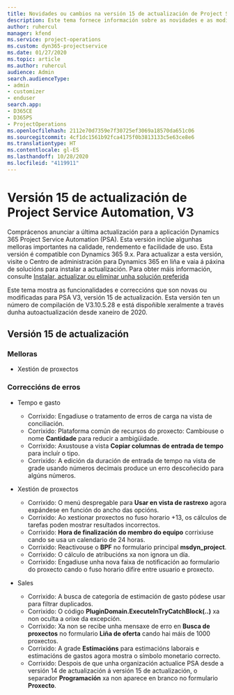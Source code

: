 ```yaml
---
title: Novidades ou cambios na versión 15 de actualización de Project Service Automation, V3
description: Este tema fornece información sobre as novidades e as modificacións na versión 15 de actualización de Project Service Automation, V3.
author: ruhercul
manager: kfend
ms.service: project-operations
ms.custom: dyn365-projectservice
ms.date: 01/27/2020
ms.topic: article
ms.author: ruhercul
audience: Admin
search.audienceType:
- admin
- customizer
- enduser
search.app:
- D365CE
- D365PS
- ProjectOperations
ms.openlocfilehash: 2112e70d7359e7f30725ef3069a18570da651c06
ms.sourcegitcommit: 4cf1dc1561b92fca4175f0b3813133c5e63ce8e6
ms.translationtype: HT
ms.contentlocale: gl-ES
ms.lasthandoff: 10/28/2020
ms.locfileid: "4119911"
---
```

# <a name="project-service-automation-update-release-15-v3"></a>Versión 15 de actualización de Project Service Automation, V3

Comprácenos anunciar a última actualización para a aplicación Dynamics 365 Project Service Automation (PSA). Esta versión inclúe algunhas melloras importantes na calidade, rendemento e facilidade de uso. Esta versión é compatible con Dynamics 365 9.x. Para actualizar a esta versión, visite o Centro de administración para Dynamics 365 en liña e vaia á páxina de solucións para instalar a actualización. Para obter máis información, consulte [Instalar, actualizar ou eliminar unha solución preferida](https://docs.microsoft.com/power-platform/admin/install-remove-preferred-solution)

Este tema mostra as funcionalidades e correccións que son novas ou modificadas para PSA V3, versión 15 de actualización. Esta versión ten un número de compilación de V3.10.5.28 e está dispoñible xeralmente a través dunha autoactualización desde xaneiro de 2020.

## <a name="update-release-15"></a>Versión 15 de actualización 

### <a name="enhancements"></a>Melloras

- Xestión de proxectos

### <a name="bug-fixes"></a>Correccións de erros

- Tempo e gasto

  - Corrixido: Engadiuse o tratamento de erros de carga na vista de conciliación.
  - Corrixido: Plataforma común de recursos do proxecto: Cambiouse o nome **Cantidade** para reducir a ambigüidade.
  - Corrixido: Axustouse a vista **Copiar columnas de entrada de tempo** para incluír o tipo.
  - Corrixido: A edición da duración de entrada de tempo na vista de grade usando números decimais produce un erro descoñecido para algúns números.

- Xestión de proxectos

  - Corrixido: O menú despregable para **Usar en vista de rastrexo** agora expándese en función do ancho das opcións.
  - Corrixido: Ao xestionar proxectos no fuso horario +13, os cálculos de tarefas poden mostrar resultados incorrectos.
  - Corrixido: **Hora de finalización do membro do equipo** corrixiuse cando se usa un calendario de 24 horas.
  - Corrixido: Reactivouse o **BPF** no formulario principal **msdyn_project**.
  - Corrixido: O cálculo de atribucións xa non ignora un día.
  - Corrixido: Engadiuse unha nova faixa de notificación ao formulario do proxecto cando o fuso horario difire entre usuario e proxecto.

- Sales

  - Corrixido: A busca de categoría de estimación de gasto pódese usar para filtrar duplicados.
  - Corrixido: O código **PluginDomain.ExecuteInTryCatchBlock(..)** xa non oculta a orixe da excepción.
  - Corrixido: Xa non se recibe unha mensaxe de erro en **Busca de proxectos** no formulario **Liña de oferta** cando hai máis de 1000 proxectos.
  - Corrixido: A grade **Estimacións** para estimacións laborais e estimacións de gastos agora mostra o símbolo monetario correcto.
  - Corrixido: Despois de que unha organización actualice PSA desde a versión 14 de actualización á versión 15 de actualización, o separador **Programación** xa non aparece en branco no formulario **Proxecto**.
